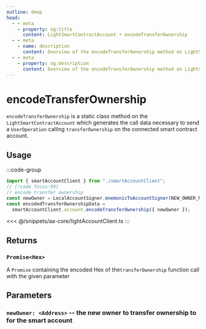 ```yaml
---
outline: deep
head:
  - - meta
    - property: og:title
      content: LightSmartContractAccount • encodeTransferOwnership
  - - meta
    - name: description
      content: Overview of the encodeTransferOwnership method on LightSmartContractAccount
  - - meta
    - property: og:description
      content: Overview of the encodeTransferOwnership method on LightSmartContractAccount
---
```


# encodeTransferOwnership

`encodeTransferOwnership` is a static class method on the `LightSmartContractAccount` which generates the call data necessary to send a `UserOperation` calling `transferOwnership` on the connected smart contract account.

## Usage

:::code-group

```ts [example.ts]
import { smartAccountClient } from "./smartAccountClient";
// [!code focus:99]
// encode transfer ownership
const newOwner = LocalAccountSigner.mnemonicToAccountSigner(NEW_OWNER_MNEMONIC);
const encodedTransferOwnershipData =
  smartAccountClient.account.encodeTransferOwnership({ newOwner });
```

<<< @/snippets/aa-core/lightAccountClient.ts
:::

## Returns

### `Promise<Hex>`

A `Promise` containing the encoded Hex of the`transferOwnership` function call with the given parameter

## Parameters

### `newOwner: <Address>` -- the new owner to transfer ownership to for the smart account

